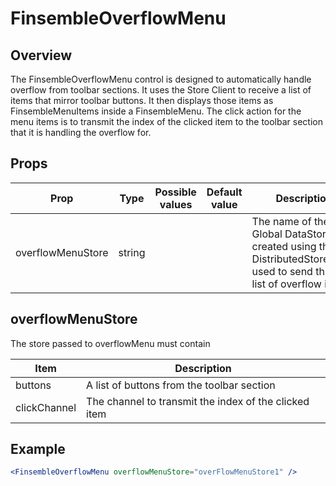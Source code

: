 # FinsembleOverflowMenu

## Overview
The FinsembleOverflowMenu control is designed to automatically handle overflow from toolbar sections. It uses the Store Client to receive a list of items that mirror toolbar buttons. It then displays those items as FinsembleMenuItems inside a FinsembleMenu. The click action for the menu items is to transmit the index of the clicked item to the toolbar section that it is handling the overflow for.

## Props
| Prop         	|  Type         | Possible values | Default value | Description 	|
|--------------	|--------------	|-------------	  | ------------- | -------------	|
| overflowMenuStore        	| string        |  |  | The name of the Global DataStore created using the DistributedStoreClient used to send this a list of overflow items.         	|

## overflowMenuStore
The store passed to overflowMenu must contain

| Item  | Description   |
|---|---|
| buttons | A list of buttons from the toolbar section |
| clickChannel | The channel to transmit the index of the clicked item |

## Example
```jsx
<FinsembleOverflowMenu overflowMenuStore="overFlowMenuStore1" />
```
